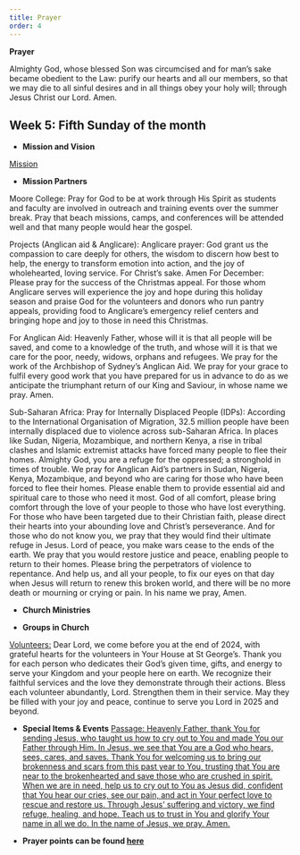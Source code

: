 ```yaml
---
title: Prayer
order: 4
---
```

**Prayer**

Almighty God, whose blessed Son was circumcised and for man’s sake became obedient to the Law: purify our hearts and all our members, so that we may die to all sinful desires and in all things obey your holy will; through Jesus Christ our Lord. Amen.

## Week 5: Fifth Sunday of the month

- **Mission and Vision**

<ins>Mission</ins>

- **Mission Partners**

Moore College:
Pray for God to be at work through His Spirit as students and faculty are involved in outreach and training events over the summer break. Pray that beach missions, camps, and conferences will be attended well and that many people would hear the gospel.

Projects (Anglican aid & Anglicare):
Anglicare prayer: God grant us the compassion to care deeply for others, the wisdom to discern how best to help, the energy to transform emotion into action, and the joy of wholehearted, loving service. For Christ’s sake. Amen
For December: Please pray for the success of the Christmas appeal. For those whom Anglicare serves will experience the joy and hope during this holiday season and praise God for the volunteers and donors who run pantry appeals, providing food to Anglicare’s emergency relief centers and bringing hope and joy to those in need this Christmas. 

For Anglican Aid: 
Heavenly Father, whose will it is that all people will be saved, and come to a knowledge of  the truth, and whose will it is that we care for the poor, needy, widows, orphans and refugees. We pray for the work of the Archbishop of Sydney’s Anglican Aid.  We pray for your grace to fulfil every good work that you have prepared for us in advance to do as we anticipate the triumphant return of our King and Saviour, in whose name we pray. Amen.

Sub-Saharan Africa:
Pray for Internally Displaced People (IDPs): According to the International Organisation of Migration, 32.5 million people have been internally displaced due to violence across sub-Saharan Africa. In places like Sudan, Nigeria, Mozambique, and northern Kenya, a rise in tribal clashes and Islamic extremist attacks have forced many people to flee their homes. Almighty God, you are a refuge for the oppressed; a stronghold in times of trouble. We pray for Anglican Aid’s partners in Sudan, Nigeria, Kenya, Mozambique, and beyond who are caring for those who have been forced to flee their homes. Please enable them to provide essential aid and spiritual care to those who need it most. God of all comfort, please bring comfort through the love of your people to those who have lost everything. For those who have been targeted due to their Christian faith, please direct their hearts into your abounding love and Christ’s perseverance. And for those who do not know you, we pray that they would find their ultimate refuge in Jesus. Lord of peace, you make wars cease to the ends of the earth. We pray that you would restore justice and peace, enabling people to return to their homes. Please bring the perpetrators of violence to repentance. And help us, and all your people, to fix our eyes on that day when Jesus will return to renew this broken world, and there will be no more death or mourning or crying or pain. In his name we pray, Amen.

- **Church Ministries**

- **Groups in Church**

<ins>Volunteers:</ins>
Dear Lord, we come before you at the end of 2024, with grateful hearts for the volunteers in Your House at St George’s. Thank you for each person who dedicates their God’s given time, gifts, and energy to serve your Kingdom and your people here on earth. We recognize their faithful services and the love they demonstrate through their actions. Bless each volunteer abundantly, Lord. Strengthen them in their service. May they be filled with your joy and peace, continue to serve you Lord in 2025 and beyond.

- **Special Items & Events**
<ins>Passage:<ins>
Heavenly Father, thank You for sending Jesus, who taught us how to cry out to You and made You our Father through Him. In Jesus, we see that You are a God who hears, sees, cares, and saves. Thank You for welcoming us to bring our brokenness and scars from this past year to You, trusting that You are near to the brokenhearted and save those who are crushed in spirit. When we are in need, help us to cry out to You as Jesus did, confident that You hear our cries, see our pain, and act in Your perfect love to rescue and restore us. Through Jesus’ suffering and victory, we find refuge, healing, and hope. Teach us to trust in You and glorify Your name in all we do. In the name of Jesus, we pray. Amen.

- **Prayer points can be found [here](https://stgeorgeshurstville.org.au/prayer)**



